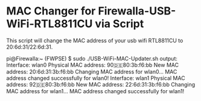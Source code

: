 # MAC Changer for Firewalla-USB-WiFi-RTL8811CU via Script
This script will change the MAC address of your usb wifi RTL8811CU to 20:6d:31/22:6d:31. 


pi@Firewalla:~ (FWPSE) $ sudo ./USB-WiFi-MAC-Updater.sh
output:
Interface: wlan0
Physical MAC address: 90:de:80:3b:f6:bb
New MAC address: 20:6d:31:3b:f6:bb
Changing MAC address for wlan0...
MAC address changed successfully for wlan0!
Interface: wlan1
Physical MAC address: 92:de:80:3b:f6:bb
New MAC address: 22:6d:31:3b:f6:bb
Changing MAC address for wlan1...
MAC address changed successfully for wlan1!
